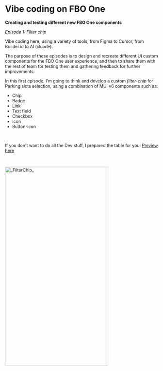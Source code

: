 # Vibe coding on FBO One

**Creating and testing different new FBO One components**

_Episode 1: Filter chip_

Vibe coding here, using a variety of tools, from Figma to Cursor, from Builder.io to AI (cluade).

The purpose of these episodes is to design and recreate different UI custom components for the FBO One user experience, and then to share them with the rest of team for testing them and gathering feedback for further improvements.<br/>

In this first episode, I'm going to think and develop a custom _filter-chip_ for Parking slots selection, using a combination of MUI v6 components such as: <br/>

- Chip
- Badge
- Link
- Text field
- Checkbox
- Icon
- Button-icon

&nbsp;

If you don't want to do all the Dev stuff, I prepared the table for you:
[Preview here](https://4f7044d2448a418baf71d1e9af803ee1-vortex-zone.projects.builder.my) <br/>

&nbsp;

<img width="340" height="654" alt="_FilterChip_" src="https://github.com/user-attachments/assets/aff859da-6abb-4cf9-a026-30fd9e1da36b" /> <br/>

&nbsp;
